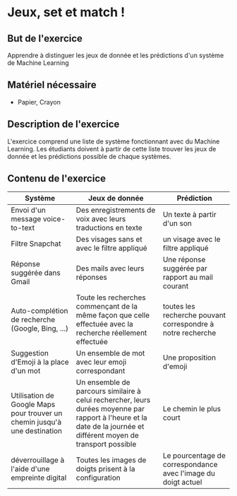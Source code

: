 # Jeux, set et match !

## But de l'exercice

Apprendre à distinguer les jeux de donnée et les prédictions d'un système de Machine Learning

## Matériel nécessaire

-   Papier, Crayon

## Description de l'exercice

L'exercice comprend une liste de système fonctionnant avec du Machine Learning. Les étudiants doivent à partir de cette liste trouver les jeux de donnée et les prédictions possible de chaque systèmes.

## Contenu de l'exercice

| Système | Jeux de donnée | Prédiction |
| ------- | -------------- | ---------- |
| Envoi d'un message voice-to-text | Des enregistrements de voix avec leurs traductions en texte | Un texte à partir d'un son |
| Filtre Snapchat | Des visages sans et avec le filtre appliqué | un visage avec le filtre appliqué |
| Réponse suggérée dans Gmail | Des mails avec leurs réponses | Une réponse suggérée par rapport au mail courant |
| Auto-complétion de recherche (Google, Bing, ...) | Toute les recherches commençant de la même façon que celle effectuée avec la recherche réellement effectuée | toutes les recherche pouvant correspondre à notre recherche
| Suggestion d'Emoji à la place d'un mot | Un ensemble de mot avec leur emoji correspondant | Une proposition d'emoji |
| Utilisation de Google Maps pour trouver un chemin jusqu'à une destination | Un ensemble de parcours similaire à celui rechercher, leurs durées moyenne par rapport à l'heure et la date de la journée et différent moyen de transport possible | Le chemin le plus court
| déverrouillage à l'aide d'une empreinte digital | Toutes les images de doigts prisent à la configuration | Le pourcentage de correspondance avec l'image du doigt actuel

<!--stackedit_data:
eyJoaXN0b3J5IjpbODE4MTc0MDIxLC0zNjkyMzQzNTIsLTE0OT
cyMDY0LC0xOTk4MTUyMTA3XX0=
-->